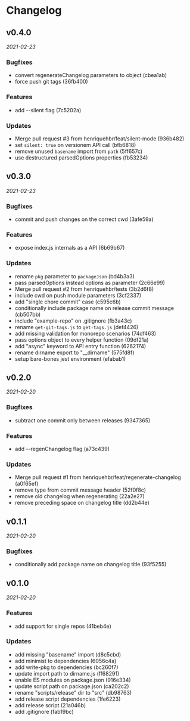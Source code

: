 # Changelog

## v0.4.0

_2021-02-23_

### Bugfixes

- convert regenerateChangelog parameters to object (cbea1ab)
- force push git tags (36fb400)

### Features

- add --silent flag (7c5202a)

### Updates

- Merge pull request #3 from henriquehbr/feat/silent-mode (936b482)
- set `silent: true` on versionem API call (bfb6818)
- remove unused `basename` import from `path` (5ff657c)
- use destructured parsedOptions properties (fb53234)

## v0.3.0

_2021-02-23_

### Bugfixes

- commit and push changes on the correct cwd (3afe59a)

### Features

- expose index.js internals as a API (6b69b67)

### Updates

- rename `pkg` parameter to `packageJson` (bd4b3a3)
- pass parsedOptions instead options as parameter (2c66e99)
- Merge pull request #2 from henriquehbr/tests (3b2d6f8)
- include cwd on push module parameters (3cf2337)
- add "single chore commit" case (c595c6b)
- conditionally include package name on release commit message (cb507bb)
- include "example-repo" on .gitignore (fb3a43c)
- rename `get-git-tags.js` to `get-tags.js` (def4426)
- add missing validation for monorepo scenarios (74df463)
- pass options object to every helper function (09df21a)
- add "async" keyword to API entry function (6262174)
- rename dirname export to "__dirname" (575fd8f)
- setup bare-bones jest environment (efabab1)

## v0.2.0

_2021-02-20_

### Bugfixes

- subtract one commit only between releases (9347365)

### Features

- add --regenChangelog flag (a73c439)

### Updates

- Merge pull request #1 from henriquehbr/feat/regenerate-changelog (a0f65ef)
- remove type from commit message header (52f0f8c)
- remove old changelog when regenerating (22a2e27)
- remove preceding space on changelog title (dd2b44e)

## v0.1.1

_2021-02-20_

### Bugfixes

- conditionally add package name on changelog title (93f5255)

## v0.1.0

_2021-02-20_

### Features

- add support for single repos (41beb4e)

### Updates

- add missing "basename" import (d8c5cbd)
- add minimist to dependencies (6056c4a)
- add write-pkg to dependencies (bc260f7)
- update import path to dirname.js (ff68291)
- enable ES modules on package.json (916e334)
- update script path on package.json (ca202c2)
- rename "scripts/release" dir to "src" (db98763)
- add release script dependencies (1fe6223)
- add release script (21a046b)
- add .gitignore (fab19bc)